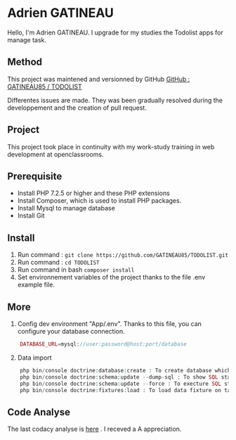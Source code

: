 # Adrien GATINEAU

Hello, I'm Adrien GATINEAU. I upgrade for my studies the Todolist apps for manage task. 

## Method
This project was maintened and versionned by GitHub
[GitHub : GATINEAU85 / TODOLIST](https://github.com/GATINEAU85/TODOLIST)

Differentes issues are made. They was been gradually resolved during the developpement and the creation of pull request. 

## Project

This project took place in continuity with my work-study training in web development at openclassrooms.

## Prerequisite 

* Install PHP 7.2.5 or higher and these PHP extensions
* Install Composer, which is used to install PHP packages.
* Install Mysql to manage database
* Install Git

## Install 

1. Run command : `git clone https://github.com/GATINEAU85/TODOLIST.git`
2. Run command : `cd TODOLIST`
3. Run command in bash `composer install`
4. Set environnement variables of the project thanks to the file .env example file.

## More 

1. Config dev environment "App/.env". Thanks to this file, you can configure your database connection.
```php
    DATABASE_URL=mysql://user:password@host:port/database
```
2. Data import

```php
    php bin/console doctrine:database:create : To create database which is configured on .env file
    php bin/console doctrine:schema:update --dump-sql : To show SQL statement will be executed
    php bin/console doctrine:schema:update --force : To execture SQL statement and create table on database
    php bin/console doctrine:fixtures:load : To load data fixture on tables
```

## Code Analyse

The last codacy analyse is [here](https://app.codacy.com/manual/GATINEAU85/TODOLIST) . I receved a A appreciation.